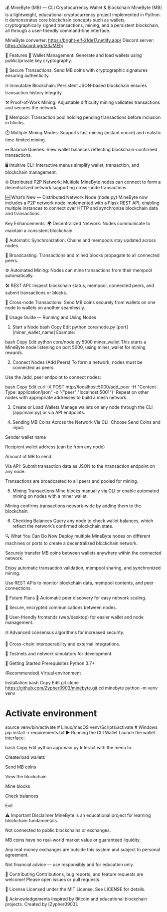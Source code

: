 💰 MineByte (MB) — CLI Cryptocurrency Wallet & Blockchain
MineByte (MB) is a lightweight, educational cryptocurrency project implemented in Python. It demonstrates core blockchain concepts such as wallets, cryptographically signed transactions, mining, and a persistent blockchain, all through a user-friendly command-line interface.

MineByte converter: https://bright-elf-2fde17.netlify.app/
Discord server: https://discord.gg/tz3JMEhj

🚀 Features
🔐 Wallet Management: Generate and load wallets using public/private key cryptography.

🔁 Secure Transactions: Send MB coins with cryptographic signatures ensuring authenticity.

⛓️ Immutable Blockchain: Persistent JSON-based blockchain ensures transaction history integrity.

⚒️ Proof-of-Work Mining: Adjustable difficulty mining validates transactions and secures the network.

🧾 Mempool: Transaction pool holding pending transactions before inclusion in blocks.

⏱️ Multiple Mining Modes: Supports fast mining (instant nonce) and realistic time-limited mining.

💵 Balance Queries: View wallet balances reflecting blockchain-confirmed transactions.

🖥️ Intuitive CLI: Interactive menus simplify wallet, transaction, and blockchain management.

🌐 Distributed P2P Network: Multiple MineByte nodes can connect to form a decentralized network supporting cross-node transactions.

🆕 What’s New — Distributed Network Node (node.py)
MineByte now includes a P2P network node implemented with a Flask REST API, enabling multiple instances to connect over HTTP and synchronize blockchain data and transactions.

Key Enhancements:
🌍 Decentralized Network: Nodes communicate to maintain a consistent blockchain.

🔄 Automatic Synchronization: Chains and mempools stay updated across nodes.

📡 Broadcasting: Transactions and mined blocks propagate to all connected peers.

⚙️ Automated Mining: Nodes can mine transactions from their mempool automatically.

🛠️ REST API: Inspect blockchain status, mempool, connected peers, and submit transactions or blocks.

🔗 Cross-node Transactions: Send MB coins securely from wallets on one node to wallets on another seamlessly.

🧰 Usage Guide — Running and Using Nodes
1. Start a Node
bash
Copy
Edit
python core/node.py [port] [miner_wallet_name]
Example:

bash
Copy
Edit
python core/node.py 5000 miner_wallet
This starts a MineByte node listening on port 5000, using miner_wallet for mining rewards.

2. Connect Nodes (Add Peers)
To form a network, nodes must be connected as peers.

Use the /add_peer endpoint to connect nodes:

bash
Copy
Edit
curl -X POST http://localhost:5000/add_peer -H "Content-Type: application/json" -d '{"peer":"localhost:5001"}'
Repeat on other nodes with appropriate addresses to build a mesh network.

3. Create or Load Wallets
Manage wallets on any node through the CLI (app/main.py) or via API endpoints.

4. Sending MB Coins Across the Network
Via CLI:
Choose Send Coins and input:

Sender wallet name

Recipient wallet address (can be from any node)

Amount of MB to send

Via API:
Submit transaction data as JSON to the /transaction endpoint on any node.

Transactions are broadcasted to all peers and pooled for mining.

5. Mining Transactions
Mine blocks manually via CLI or enable automated mining on nodes with a miner wallet.

Mining confirms transactions network-wide by adding them to the blockchain.

6. Checking Balances
Query any node to check wallet balances, which reflect the network’s confirmed blockchain state.

🔍 What You Can Do Now
Deploy multiple MineByte nodes on different machines or ports to create a decentralized blockchain network.

Securely transfer MB coins between wallets anywhere within the connected network.

Enjoy automatic transaction validation, mempool sharing, and synchronized mining.

Use REST APIs to monitor blockchain data, mempool contents, and peer connections.

📅 Future Plans
🔄 Automatic peer discovery for easy network scaling.

🔐 Secure, encrypted communications between nodes.

📱 User-friendly frontends (web/desktop) for easier wallet and node management.

⛓️ Advanced consensus algorithms for increased security.

🔗 Cross-chain interoperability and external integrations.

🧪 Testnets and network simulators for development.

🧰 Getting Started
Prerequisites
Python 3.7+

(Recommended) Virtual environment

Installation
bash
Copy
Edit
git clone https://github.com/Zypher0903/minebyte.git
cd minebyte
python -m venv venv
# Activate environment
source venv/bin/activate  # Linux/macOS
venv\Scripts\activate     # Windows
pip install -r requirements.txt
▶️ Running the CLI Wallet
Launch the wallet interface:

bash
Copy
Edit
python app/main.py
Interact with the menu to:

Create/load wallets

Send MB coins

View the blockchain

Mine blocks

Check balances

Exit

⚠️ Important Disclaimer
MineByte is an educational project for learning blockchain fundamentals.

Not connected to public blockchains or exchanges.

MB coins have no real-world market value or guaranteed liquidity.

Any real-money exchanges are outside this system and subject to personal agreement.

Not financial advice — use responsibly and for education only.

🤝 Contributing
Contributions, bug reports, and feature requests are welcome! Please open issues or pull requests.

📜 License
Licensed under the MIT License. See LICENSE for details.

🙏 Acknowledgements
Inspired by Bitcoin and educational blockchain projects.
Created by [Zypher0903].

